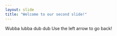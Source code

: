 ```yaml
---
layout: slide
title: "Welcome to our second slide!"
---
```

Wubba lubba dub dub
Use the left arrow to go back!